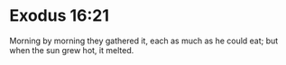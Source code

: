 # Exodus 16:21

Morning by morning they gathered it, each as much as he could eat; but when the sun grew hot, it melted.
